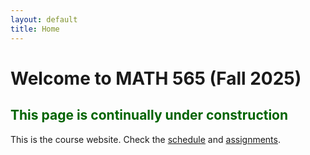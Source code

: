 ```yaml
---
layout: default
title: Home
---
```


# Welcome to MATH 565 (Fall 2025)

## <span style="color: darkgreen;">This page is continually under construction </span>

This is the course website. Check the [schedule](schedule.md) and [assignments](assignments/hw1.md).
